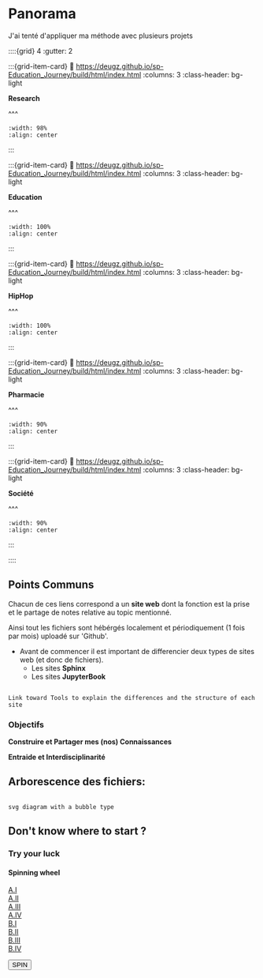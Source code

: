 # Panorama

<p class="emphase">J'ai tenté d'appliquer ma méthode avec plusieurs projets</p>

::::{grid} 4
:gutter: 2

:::{grid-item-card}
:link: https://deugz.github.io/sp-Education_Journey/build/html/index.html
:columns: 3
:class-header: bg-light   

**Research**

^^^   
   
```{image} Docs/Logo-note/Evernote.svg
:width: 98%
:align: center

```
    
:::

:::{grid-item-card}
:link: https://deugz.github.io/sp-Education_Journey/build/html/index.html
:columns: 3
:class-header: bg-light   

**Education**

^^^

```{image} Docs/Logo-note/Microsoft_Office_OneNote_(2019–present).svg
:width: 100%
:align: center

```
:::

:::{grid-item-card}
:link: https://deugz.github.io/sp-Education_Journey/build/html/index.html
:columns: 3
:class-header: bg-light 

**HipHop**

^^^

```{image} Docs/Logo-note/Notion_app_logo.png
:width: 100%
:align: center

```
    
:::
    
:::{grid-item-card}
:link: https://deugz.github.io/sp-Education_Journey/build/html/index.html
:columns: 3
:class-header: bg-light     

**Pharmacie**

^^^

```{image} Docs/Logo-note/2023_Obsidian_logo.svg
:width: 90%
:align: center

```
    
:::

:::{grid-item-card}
:link: https://deugz.github.io/sp-Education_Journey/build/html/index.html
:columns: 3
:class-header: bg-light     

**Société**

^^^

```{image} Docs/Logo-note/Joplin-icon.svg
:width: 90%
:align: center

```
    
:::

::::

## Points Communs

Chacun de ces liens correspond a un **site web** dont la fonction est la prise et le partage de notes relative au topic mentionné. 

Ainsi tout les fichiers sont hébérgés localement et périodiquement (1 fois par mois) uploadé sur 'Github'.

- Avant de commencer il est important de differencier deux types de sites web (et donc de fichiers).
    - Les sites **Sphinx**
    - Les sites **JupyterBook**

```{note}

Link toward Tools to explain the differences and the structure of each site

```    

### Objectifs

<p class="emphase2"><strong>Construire et Partager mes (nos) Connaissances</strong></p>

<p class="emphase2"><strong>Entraide et Interdisciplinarité</strong></p>


## Arborescence des fichiers:


```{note}

svg diagram with a bubble type

```



## Don't know where to start ?

### Try your luck

#### Spinning wheel

<div id="mainwheel" class="mainwheel">
<div id="wheel" class="wheel">
<div>
<div id="croissant" class="span1"><a href="https://deugz.github.io/nb-museum/_build/html/Science/Planet_formation/Main_en_Planet_formation.html" target="_blank">A.I</a></div>
<div id="croissant"  class="span2"><a href="https://deugz.github.io/nb-museum/_build/html/Science/Planet_formation/Main_en_Planet_formation.html" target="_blank">A.II</a></div>
<div id="croissant"  class="span3"><a href="https://deugz.github.io/nb-museum/_build/html/Science/Planet_formation/Main_en_Planet_formation.html" target="_blank">A.III</a></div>
<div id="croissant"  class="span4"><a href="https://deugz.github.io/nb-museum/_build/html/Science/Planet_formation/Main_en_Planet_formation.html" target="_blank">A.IV</a></div>
              
<div id="croissant"  class="span5"><a href="https://deugz.github.io/nb-museum/_build/html/Science/Planet_formation/Main_en_Planet_formation.html" target="_blank">B.I</a></div>
<div id="croissant"  class="span6"><a href="https://deugz.github.io/nb-museum/_build/html/Science/Planet_formation/Main_en_Planet_formation.html" target="_blank">B.II</a></div>
<div id="croissant"  class="span7"><a href="https://deugz.github.io/nb-museum/_build/html/Science/Planet_formation/Main_en_Planet_formation.html" target="_blank">B.III</a></div>
<div id="croissant"  class="span8"><a href="https://deugz.github.io/nb-museum/_build/html/Science/Planet_formation/Main_en_Planet_formation.html" target="_blank">B.IV</a></div>
</div>
</div>

<button class="spin" onclick="letsSpin()">SPIN</button>
</div>
<!-- partial -->
<script  src="../_static/assets/script/script_wheel.js"></script>



